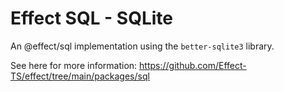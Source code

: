 # Effect SQL - SQLite

An @effect/sql implementation using the `better-sqlite3` library.

See here for more information: https://github.com/Effect-TS/effect/tree/main/packages/sql
